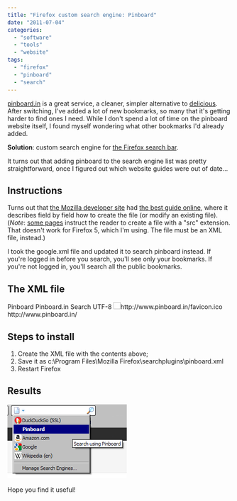 ```yaml
---
title: "Firefox custom search engine: Pinboard"
date: "2011-07-04"
categories: 
  - "software"
  - "tools"
  - "website"
tags: 
  - "firefox"
  - "pinboard"
  - "search"
---
```


[pinboard.in](http://pinboard.in) is a great service, a cleaner, simpler alternative to [delicious](http://www.delicious.com/). After switching, I've added a lot of new bookmarks, so many that it's getting harder to find ones I need. While I don't spend a lot of time on the pinboard website itself, I found myself wondering what other bookmarks I'd already added.

**Solution**: custom search engine for [the Firefox search bar](http://kb.mozillazine.org/Search_Bar).

It turns out that adding pinboard to the search engine list was pretty straightforward, once I figured out which website guides were out of date...

## Instructions

Turns out that [the Mozilla developer site](https://developer.mozilla.org/) had [the best guide online](https://developer.mozilla.org/en/creating_opensearch_plugins_for_firefox), where it describes field by field how to create the file (or modify an existing file). (_Note_: [some pages](http://maketecheasier.com/how-to-easily-add-a-custom-search-engine-to-your-firefox-search-bar/2008/10/31) instruct the reader to create a file with a "src" extension. That doesn't work for Firefox 5, which I'm using. The file must be an XML file, instead.)

I took the google.xml file and updated it to search pinboard instead. If you're logged in before you search, you'll see only your bookmarks. If you're not logged in, you'll search all the public bookmarks.

## The XML file

<SearchPlugin xmlns="http://www.mozilla.org/2006/browser/search/">
<ShortName>Pinboard</ShortName>
<Description>Pinboard.in Search</Description>
<InputEncoding>UTF-8</InputEncoding>
<Image width="16" height="16" type="image/x-icon">http://www.pinboard.in/favicon.ico</Image>
<Url type="text/html" method="GET" template="http://www.pinboard.in/search">
 <Param name="query" value="{searchTerms}"/>
 <Param name="mine" value="Search Mine"/>
</Url>
<SearchForm>http://www.pinboard.in/</SearchForm>
</SearchPlugin>

## Steps to install

1. Create the XML file with the contents above;
2. Save it as c:\\Program Files\\Mozilla Firefox\\searchplugins\\pinboard.xml
3. Restart Firefox

## Results

[![pinboard search bar entry screenshot](images/pinboard-search-bar.png "pinboard-search-bar")](https://blog.balinsbooks.com/wp-content/uploads/2011/07/pinboard-search-bar.png)

Hope you find it useful!
